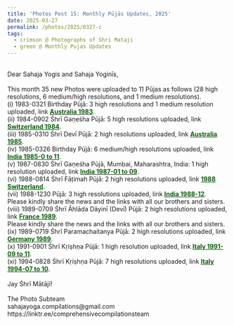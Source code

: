 ```yaml
---
title: 'Photos Post 15: Monthly Pūjās Updates, 2025'
date: 2025-03-27
permalink: /photos/2025/0327-c
tags:
  - crimson @ Photographs of Shri Mataji
  - green @ Monthly Pujas Updates
---
```


<p>
<br>
Dear Sahaja Yogis and Sahaja Yoginīs,<br>
<br>
This month 35 new Photos were uploaded to 11 Pūjas as follows (28 high resolutions, 6 medium/high resolutions, and 1 medium resolutions).<br>
(i) 1983-0321 Birthday Pūjā: 3 high resolutions and 1 medium resolution uploaded, link <a href="https://eternalmoments.smugmug.com/Countries/Australia 1983"> <font color="DarkGreen"><b>Australia 1983</b></font></a>.<br>
(ii) 1984-0902 Śhrī Gaṇeśha Pūjā: 5 high resolutions uploaded, link <a href="https://eternalmoments.smugmug.com/Countries/Switzerland/1984"> <font color="DarkGreen"><b>Switzerland 1984</b></font></a>.<br>
(iii) 1985-0310 Śhrī Devī Pūjā: 2 high resolutions uploaded, link <a href="https://eternalmoments.smugmug.com/Countries/Australia/1985"> <font color="DarkGreen"><b>Australia 1985</b></font></a>.<br>
(iv) 1985-0326 Birthday Pūjā: 6 medium/high resolutions uploaded, link <a href="https://eternalmoments.smugmug.com/Countries/India/1985-02-to-11"> <font color="DarkGreen"><b>India 1985-0 to 11</b></font></a>.<br>
(v) 1987-0830 Śhrī Gaṇeśha Pūjā, Mumbai, Maharashtra, India: 1 high resolution uploaded, link <a href="https://eternalmoments.smugmug.com/Countries/India/1987-01-to-09"> <font color="DarkGreen"><b>India 1987-01 to 09</b></font></a>.<br>
(vi) 1988-0814 Śhrī Fāṭimah Pūjā: 2 high resolutions uploaded, link <a href="https://eternalmoments.smugmug.com/Countries/Switzerland/1988"> <font color="DarkGreen"><b>1988 Switzerland</b></font></a>.<br>
(vii) 1988-1230 Pūjā: 3 high resolutions uploaded, link <a href="https://eternalmoments.smugmug.com/Countries/India/1988-12"> <font color="DarkGreen"><b>India 1988-12</b></font></a>.<br>
Please kindly share the news and the links with all our brothers and sisters.<br>
(viii) 1989-0709 Śhrī Āhlāda Dāyinī (Devī) Pūjā: 2 high resolutions uploaded, link <a href="https://eternalmoments.smugmug.com/Countries/France/1989"> <font color="DarkGreen"><b>France 1989</b></font></a>.<br>
Please kindly share the news and the links with all our brothers and sisters.<br>
(ix) 1989-0719 Śhrī Paramachaitanya Pūjā: 2 high resolutions uploaded, link <a href="https://eternalmoments.smugmug.com/Countries/Germany 1989"> <font color="DarkGreen"><b>Germany 1989</b></font></a>.<br>
(x) 1991-0901 Śhrī Kṛiṣhṇa Pūjā: 1 high resolution uploaded, link <a href="https://eternalmoments.smugmug.com/Countries/Italy/1991-09-to-11"> <font color="DarkGreen"><b>Italy 1991-09 to 11</b></font></a>.<br>
(xi) 1994-0828 Śhrī Kṛiṣhṇa Pūjā: 7 high resolutions uploaded, link <a href="https://eternalmoments.smugmug.com/Countries/Italy/1994-07-to-10"> <font color="DarkGreen"><b>Italy 1994-07 to 10</b></font></a>.<br>
<br>
Jay Śhrī Mātājī!<br>
<br>
The Photo Subteam<br>
sahajayoga.compilations@gmail.com<br>
https://linktr.ee/comprehensivecompilationsteam<br>
</p>